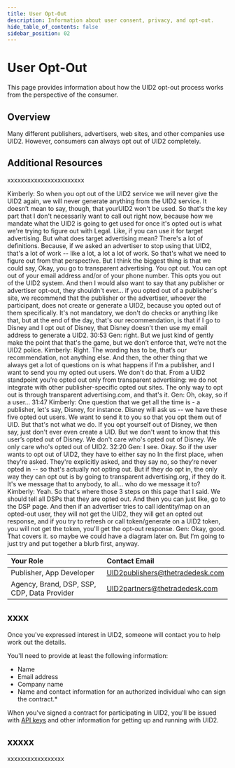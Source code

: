 ```yaml
---
title: User Opt-Out
description: Information about user consent, privacy, and opt-out.
hide_table_of_contents: false
sidebar_position: 02
---
```


# User Opt-Out

This page provides information about how the UID2 opt-out process works from the perspective of the consumer.

<!-- It includes:

* [xxx](#xxx)
* [xxx](#xxx)
* [xxx](#xxx)
 -->

## Overview

Many different publishers, advertisers, web sites, and other companies use UID2. However, consumers can always opt out of UID2 completely.



## Additional Resources

xxxxxxxxxxxxxxxxxxxxxxx

Kimberly: So when you opt out of the UID2 service we will never give the UID2 again, we will never generate anything from the UID2 service. It doesn’t mean to say, though, that yourUID2 won't be used. So that's the key part that I don't necessarily want to call out right now, because how we mandate what the UID2 is going to get used for once it's opted out is what we're trying to figure out with Legal. Like, if you can use it for target advertising. But what does target advertising mean? There's a lot of definitions. Because, if we asked an advertiser to stop using that UID2, that's a lot of work -- like a lot, a lot a lot of work. 
So that's what we need to figure out from that perspective. But I think the biggest thing is that we could say, Okay, you go to transparent advertising. You opt out. You can opt out of your email address and/or of your phone number. This opts you out of the UID2 system. And then I would also want to say that any publisher or advertiser opt-out, they shouldn't ever… if you opted out of a publisher's site, we recommend that the publisher or the advertiser, whoever the participant, does not create or generate a UID2, because you opted out of them specifically. It's not mandatory, we don't do checks or anything like that, but at the end of the day, that's our recommendation, is that if I go to Disney and I opt out of Disney, that Disney doesn't then use my email address to generate a UID2.
30:53
Gen: right. But we just kind of gently make the point that that's the game, but we don’t enforce that, we’re not the UID2 police.
Kimberly: Right. The wording has to be, that’s our recommendation, not anything else.
And then, the other thing that we always get a lot of questions on is what happens if I’m a publisher, and I want to send you my opted out users. We don't do that. From a UID2 standpoint you’re opted out only from transparent advertising: we do not integrate with other publisher-specific opted out sites.
The only way to opt out is through transparent advertising.com, and that's it.
Gen: Oh, okay, so if a user…
31:47
Kimberly: One question that we get all the time is - a publisher, let's say, Disney, for instance. Disney will ask us -- we have these five opted out users. We want to send it to you so that you opt them out of UID. But that's not what we do. If you opt yourself out of Disney, we then say, just don't ever even create a UID. But we don't want to know that this user’s opted out of Disney. We don't care who's opted out of Disney. We only care who's opted out of UID2.
32:20
Gen: I see. Okay. So if the user wants to opt out of UID2, they have to either say no In the first place, when they're asked. They're explicitly asked, and they say no, so they’re never opted in -- so that's actually not opting out.
But if they do opt in, the only way they can opt out is by going to transparent advertising.org, if they do it. It's we message that to anybody, to all… who do we message it to?
Kimberly: Yeah. So that's where those 3 steps on this page that I said. We should tell all DSPs that they are opted out. And then you can just like, go to the DSP page. And then if an advertiser tries to call identity/map on an opted-out user, they will not get the UID2, they will get an opted out response, and if you try to refresh or call token/generate on a UID2 token, you will not get the token, you'll get the opt-out response.
Gen: Okay, good. That covers it. so maybe we could have a diagram later on. But I’m going to just try and put together a blurb first, anyway. 


















| Your Role | Contact Email |
| :--- | :--- |
| Publisher, App Developer | [UID2publishers@thetradedesk.com](mailto:UID2publishers@thetradedesk.com) |
| Agency, Brand, DSP, SSP, CDP, Data Provider | [UID2partners@thetradedesk.com](mailto:UID2partners@thetradedesk.com) |

## xxxx
Once you've expressed interest in UID2, someone will contact you to help work out the details.

You'll need to provide at least the following information:
* Name
* Email address
* Company name
* Name and contact information for an authorized individual who can sign the contract.*

When you've signed a contract for participating in UID2, you'll be issued with [API keys](gs-api-keys.md) and other information for getting up and running with UID2.


## xxxxx

xxxxxxxxxxxxxxxxx
